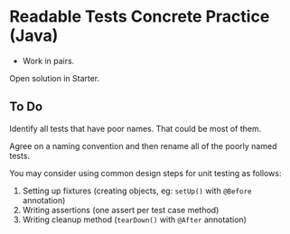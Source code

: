 # Readable Tests Concrete Practice (Java)

* Work in pairs.

Open solution in Starter.

## To Do

Identify all tests that have poor names. That could be most of them.

Agree on a naming convention and then rename all of the poorly named tests.

You may consider using common design steps for unit testing as follows:

1. Setting up fixtures (creating objects, eg: `setUp()` with `@Before` annotation)
2. Writing assertions (one assert per test case method)
3. Writing cleanup method (`tearDown()` with `@After` annotation)
